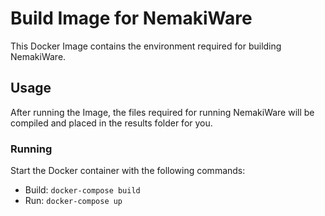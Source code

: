# Build Image for NemakiWare
This Docker Image contains the environment required for building NemakiWare.

## Usage
After running the Image, the files required for running NemakiWare will be compiled and placed in the results folder for you.

### Running
Start the Docker container with the following commands:
- Build: `docker-compose build`
- Run: `docker-compose up`